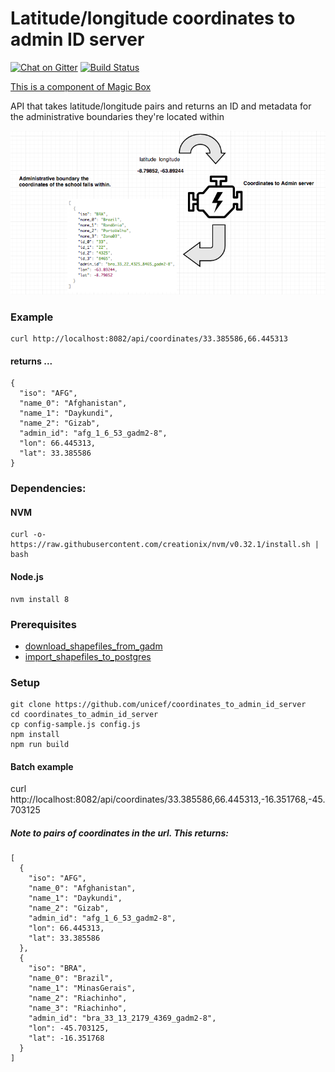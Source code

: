 Latitude/longitude coordinates to admin ID server
=================================================

[![Chat on Gitter](https://badges.gitter.im/unicef-innovation-dev/Lobby.png)](https://gitter.im/unicef-innovation-dev/Lobby)
[![Build Status](https://travis-ci.org/unicef/coordinates_to_admin_id_server.svg?branch=master)](https://travis-ci.org/unicef/coordinates_to_admin_id_server)

[This is a component of Magic Box](https://github.com/unicef/magicbox)

API that takes latitude/longitude pairs and returns an ID and metadata for the
administrative boundaries they're located within

![screenshot](./public/illustration.png)

### Example
	curl http://localhost:8082/api/coordinates/33.385586,66.445313
#### returns ...
```
{
  "iso": "AFG",
  "name_0": "Afghanistan",
  "name_1": "Daykundi",
  "name_2": "Gizab",
  "admin_id": "afg_1_6_53_gadm2-8",
  "lon": 66.445313,
  "lat": 33.385586
}
```

### Dependencies:

#### NVM
	curl -o- https://raw.githubusercontent.com/creationix/nvm/v0.32.1/install.sh | bash

#### Node.js
	nvm install 8



### Prerequisites
- [download_shapefiles_from_gadm](https://github.com/unicef/download_shapefiles_from_gadm)
- [import_shapefiles_to_postgres](https://github.com/unicef/import_shapefiles_to_postgres)

### Setup
	git clone https://github.com/unicef/coordinates_to_admin_id_server
	cd coordinates_to_admin_id_server
	cp config-sample.js config.js
	npm install
	npm run build


#### Batch example
curl http://localhost:8082/api/coordinates/33.385586,66.445313,-16.351768,-45.703125

##### Note to pairs of coordinates in the url. This returns:

```
[
  {
    "iso": "AFG",
    "name_0": "Afghanistan",
    "name_1": "Daykundi",
    "name_2": "Gizab",
    "admin_id": "afg_1_6_53_gadm2-8",
    "lon": 66.445313,
    "lat": 33.385586
  },
  {
    "iso": "BRA",
    "name_0": "Brazil",
    "name_1": "MinasGerais",
    "name_2": "Riachinho",
    "name_3": "Riachinho",
    "admin_id": "bra_33_13_2179_4369_gadm2-8",
    "lon": -45.703125,
    "lat": -16.351768
  }
]
```
